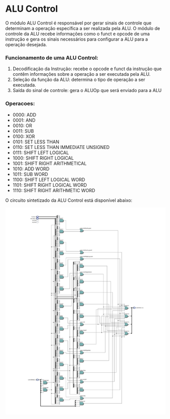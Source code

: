 # ALU Control

O módulo ALU Control é responsável por gerar sinais de controle que determinam a operação específica a ser realizada pela ALU. O módulo de controle da ALU recebe informações como o funct e opcode de uma instrução e gera os sinais necessários para configurar a ALU para a operação desejada.

### Funcionamento de uma ALU Control:
1. Decodificação da Instrução: recebe o opcode e funct da instrução que contêm informações sobre a operação a ser executada pela ALU.
2. Seleção da função da ALU: determina o tipo de operação a ser executada.
3. Saída do sinal de controle:  gera o ALUOp que será enviado para a ALU

### Operacoes:
- 0000: ADD
- 0001: AND
- 0010: OR
- 0011: SUB
- 0100: XOR
- 0101: SET LESS THAN
- 0110: SET LESS THAN IMMEDIATE UNSIGNED
- 0111: SHIFT LEFT LOGICAL
- 1000: SHIFT RIGHT LOGICAL 
- 1001: SHIFT RIGHT ARITHMETICAL
- 1010: ADD WORD
- 1011: SUB WORD
- 1100: SHIFT LEFT LOGICAL WORD
- 1101: SHIFT RIGHT LOGICAL WORD
- 1110: SHIFT RIGHT ARITHMETIC WORD


O circuito sintetizado da ALU Control está disponível abaixo:

![ALUControl](alu_control.jpg)
